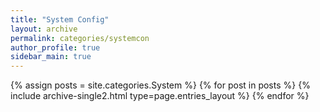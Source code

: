 ```yaml
---
title: "System Config"
layout: archive
permalink: categories/systemcon
author_profile: true
sidebar_main: true
---
```



{% assign posts = site.categories.System %}
{% for post in posts %} {% include archive-single2.html type=page.entries_layout %} {% endfor %}
